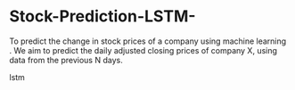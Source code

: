 # Stock-Prediction-LSTM-
To predict the change in stock prices of a company using machine learning .  We aim to predict the daily adjusted closing prices of company X, using data from the previous N days.
 
lstm
